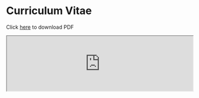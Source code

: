 # Curriculum Vitae

Click [here](https://github.com/lena-kilian/lena-kilian.github.io/raw/master/cv/LenaKilian_CV_20220228.pdf) to download PDF

<iframe src="https://github.com/lena-kilian/lena-kilian.github.io/raw/master/cv/LenaKilian_CV_20220228.pdf" width="100%">
